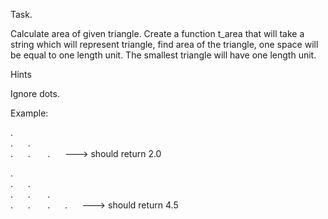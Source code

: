 Task.

Calculate area of given triangle.
Create a function t_area that will take a string which will represent triangle, find area of the triangle, one space will be equal to one length unit. The smallest triangle will have one length unit.

Hints

Ignore dots.

Example:

.</br>
.&nbsp;&nbsp;&nbsp;&nbsp;&nbsp; . &nbsp; </br>
.&nbsp;&nbsp;&nbsp;&nbsp;&nbsp; . &nbsp;&nbsp;&nbsp;&nbsp;&nbsp; . &nbsp;&nbsp;&nbsp;&nbsp; ---> should return 2.0


.</br>
.&nbsp;&nbsp;&nbsp;&nbsp;&nbsp; . &nbsp; </br>
.&nbsp;&nbsp;&nbsp;&nbsp;&nbsp; . &nbsp;&nbsp;&nbsp;&nbsp;&nbsp; . &nbsp;&nbsp;&nbsp;&nbsp; </br>
.&nbsp;&nbsp;&nbsp;&nbsp;&nbsp; . &nbsp;&nbsp;&nbsp;&nbsp;&nbsp; . &nbsp;&nbsp;&nbsp;&nbsp; . &nbsp;&nbsp;&nbsp;&nbsp; ---> should return 4.5